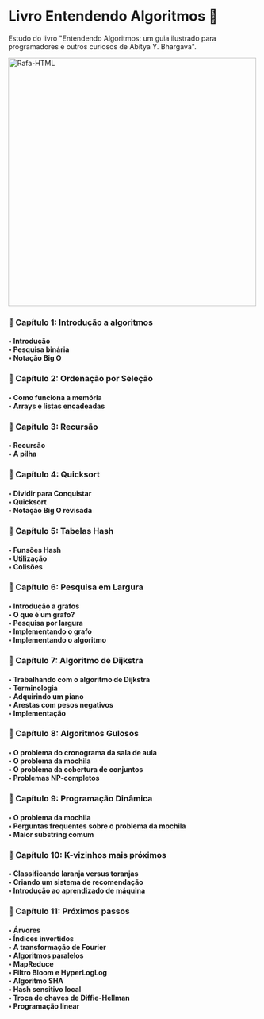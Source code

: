 # Livro Entendendo Algoritmos 📖
Estudo do livro "Entendendo Algoritmos: um guia ilustrado para programadores e outros curiosos de Abitya Y. Bhargava".

<img align="center" alt="Rafa-HTML" height="500" width="500" src="https://user-images.githubusercontent.com/43351342/232616860-82f00ae9-a25d-4de9-a0ee-c248aaadcdf0.jpg">

<h3> 📄 Capítulo 1: Introdução a algoritmos</h3>
  <h4>• Introdução <br>• Pesquisa binária <br>• Notação Big O</h4>

<h3> 📄 Capítulo 2: Ordenação por Seleção</h3>
  <h4>• Como funciona a memória <br>• Arrays e listas encadeadas</h4>

<h3> 📄 Capítulo 3: Recursão</h3>
  <h4>• Recursão <br>• A pilha </h4>

<h3> 📄 Capítulo 4: Quicksort</h3>
  <h4>• Dividir para Conquistar <br>• Quicksort <br>• Notação Big O revisada</h4>

<h3>📄 Capítulo 5: Tabelas Hash</h3>
  <h4>• Funsões Hash <br>• Utilização <br>• Colisões</h4>

<h3> 📄 Capítulo 6: Pesquisa em Largura</h3>
  <h4>• Introdução a grafos <br>• O que é um grafo? <br>• Pesquisa por largura <br>• Implementando o grafo <br>• Implementando o algoritmo </h4>

<h3> 📄 Capítulo 7: Algoritmo de Dijkstra</h3>
  <h4>• Trabalhando com o algoritmo de Dijkstra <br>• Terminologia <br>• Adquirindo um piano <br>• Arestas com pesos negativos <br>• Implementação </h4>

<h3> 📄 Capítulo 8: Algoritmos Gulosos</h3>
  <h4>• O problema do cronograma da sala de aula <br>• O problema da mochila <br>• O problema da cobertura de conjuntos <br>• Problemas NP-completos </h4>

<h3> 📄 Capítulo 9: Programação Dinâmica</h3>
  <h4>• O problema da mochila <br>• Perguntas frequentes sobre o problema da mochila <br>• Maior substring comum </h4>

<h3> 📄 Capítulo 10: K-vizinhos mais próximos</h3>
  <h4>• Classificando laranja versus toranjas <br>• Criando um sistema de recomendação <br>• Introdução ao aprendizado de máquina </h4>

<h3> 📄 Capítulo 11: Próximos passos</h3>
  <h4>• Árvores <br>• Índices invertidos <br>• A transformação de Fourier <br>• Algoritmos paralelos <br>• MapReduce <br>• Filtro Bloom e HyperLogLog <br>• Algoritmo SHA <br>• Hash sensitivo local <br>• Troca de chaves de Diffie-Hellman <br>• Programação linear </h4>





